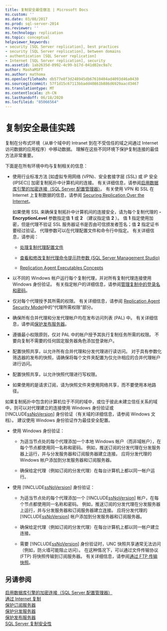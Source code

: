 ```yaml
---
title: 复制安全最佳做法 | Microsoft Docs
ms.custom: ''
ms.date: 03/08/2017
ms.prod: sql-server-2014
ms.reviewer: ''
ms.technology: replication
ms.topic: conceptual
helpviewer_keywords:
- security [SQL Server replication], best practices
- security [SQL Server replication], between domains
- authentication [SQL Server replication]
- Internet [SQL Server replication], security
ms.assetid: 1ab2635d-0992-4c99-b17d-041d02ec9a7c
author: MashaMSFT
ms.author: mathoma
ms.openlocfilehash: db577e8f3d248945db67610404ad4093d46a0430
ms.sourcegitcommit: 57f1d15c67113bbadd40861b886d6929aacd3467
ms.translationtype: MT
ms.contentlocale: zh-CN
ms.lasthandoff: 06/18/2020
ms.locfileid: "85066564"
---
```

# <a name="replication-security-best-practices"></a>复制安全最佳实践
  复制在分布式环境（从单个域中的 Intranet 到在不受信任的域之间通过 Internet 访问数据的应用程序）中移动数据。 理解在这些不同环境下保护复制连接的最佳方法非常重要。  
  
 下面是在所有环境中均与复制相关的信息：  
  
-   使用行业标准方法 [如虚拟专用网络 (VPN)、安全套接字层 (SSL) 或 IP 安全 (IPSEC)] 加密复制拓扑中计算机间的连接。 有关详细信息，请参阅[启用数据库引擎的加密连接（SQL Server 配置管理器）](../../../database-engine/configure-windows/enable-encrypted-connections-to-the-database-engine.md)。 有关使用 VPN 和 SSL 在 Internet 上复制数据的信息，请参阅 [Securing Replication Over the Internet](securing-replication-over-the-internet.md)。  
  
     如果使用 SSL 来确保复制拓扑中计算机间的连接安全，请为每个复制代理的 **-EncryptionLevel** 参数指定值 **1** 或 **2** （建议指定值 **2** ）。 值 **1** 指定使用加密，但是代理不验证 SSL 服务器证书是否由可信颁发者签名；值 **2** 指定证书要经过验证。 代理参数可以在代理配置文件和命令行中指定。 有关详细信息，请参阅：  
  
    -   [处理复制代理配置文件](../agents/replication-agent-profiles.md)  
  
    -   [查看和修改复制代理命令提示符参数 (SQL Server Management Studio)](../agents/view-and-modify-replication-agent-command-prompt-parameters.md)  
  
    -   [Replication Agent Executables Concepts](../concepts/replication-agent-executables-concepts.md)  
  
-   以不同的 Windows 帐户运行每个复制代理，并对所有复制代理连接使用 Windows 身份验证。 有关指定帐户的详细信息，请参阅[管理复制中的登录名和密码](identity-and-access-control-replication.md#manage-logins-and-passwords-in-replication)。  
  
-   仅对每个代理授予其所需的权限。 有关详细信息，请参阅 [Replication Agent Security Model](replication-agent-security-model.md)中的“代理所需权限”部分。  
  
-   确保所有合并代理和分发代理帐户均在发布访问列表 (PAL) 中。 有关详细信息，请参阅[保护发布服务器](secure-the-publisher.md)。  
  
-   遵循最小权限原则，仅对 PAL 中的帐户授予其执行复制任务所需的权限。 不要向复制不需要的任何固定服务器角色添加登录帐户。  
  
-   配置快照共享，以允许所有合并代理和分发代理进行读访问。 对于具有参数化筛选器的发布的快照，请确保将每个文件夹配置为仅允许相应的合并代理帐户进行访问。  
  
-   配置快照共享，以允许快照代理进行写权限。  
  
-   如果使用的是请求订阅，请为快照文件夹使用网络共享，而不要使用本地路径。  
  
 如果复制拓扑中包含的计算机位于不同的域中，或位于彼此未建立信任关系的域中，则可以对代理建立的连接使用 Windows 身份验证或 [!INCLUDE[ssNoVersion](../../../includes/ssnoversion-md.md)] 身份验证（有关域的详细信息，请参阅 Windows 文档）。 建议使用 Windows 身份验证作为最佳安全配置。  
  
-   使用 Windows 身份验证：  
  
    -   为适当节点处的每个代理添加一个本地 Windows 帐户（而非域帐户），在每个节点都使用同一名称和密码。 例如，推送订阅的分发代理在分发服务器上运行，并与分发服务器和订阅服务器建立连接。 应将分发代理的 Windows 帐户添加到分发服务器和订阅服务器。  
  
    -   确保给定代理（例如订阅的分发代理）在每台计算机上都以同一帐户运行。  
  
-   使用 [!INCLUDE[ssNoVersion](../../../includes/ssnoversion-md.md)] 身份验证：  
  
    -   为适当节点处的每个代理添加一个 [!INCLUDE[ssNoVersion](../../../includes/ssnoversion-md.md)] 帐户，在每个节点都使用同一名称和密码。 例如，推送订阅的分发代理在分发服务器上运行，并与分发服务器和订阅服务器建立连接。 应将分发代理的 [!INCLUDE[ssNoVersion](../../../includes/ssnoversion-md.md)] 帐户添加到分发服务器和订阅服务器。  
  
    -   确保给定代理（例如订阅的分发代理）在每台计算机上都以同一帐户建立连接。  
  
    -   需要 [!INCLUDE[ssNoVersion](../../../includes/ssnoversion-md.md)] 身份验证时，UNC 快照共享通常无法访问（例如，防火墙可能阻止访问）。 在这种情况下，可以通过文件传输协议 (FTP) 将快照传输到订阅服务器。 有关详细信息，请参阅[通过 FTP 传输快照](../transfer-snapshots-through-ftp.md)。  
  
## <a name="see-also"></a>另请参阅  
 [启用数据库引擎的加密连接（SQL Server 配置管理器）](../../../database-engine/configure-windows/enable-encrypted-connections-to-the-database-engine.md)   
 [通过 Internet 复制](../replication-over-the-internet.md)   
 [保护订阅服务器](secure-the-subscriber.md)   
 [保护分发服务器](secure-the-distributor.md)   
 [保护发布服务器](secure-the-publisher.md)   
 [SQL Server 复制安全性](view-and-modify-replication-security-settings.md)  
  
  
